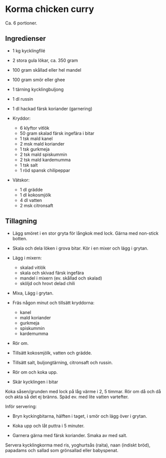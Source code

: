 # Korma chicken curry

Ca. 6 portioner.

## Ingredienser

* 1 kg kycklingfilé
* 2 stora gula lökar, ca. 350 gram
* 100 gram skållad eller hel mandel
* 100 gram smör eller ghee
* 1 tärning kycklingbuljong
* 1 dl russin
* 1 dl hackad färsk koriander (garnering)

* Kryddor:
    - 6 klyftor vitlök
    - 50 gram skalad färsk ingefära i bitar
    - 1 tsk mald kanel
    - 2 msk mald koriander
    - 1 tsk gurkmeja
    - 2 tsk mald spiskummin
    - 2 tsk mald kardemumma
    - 1 tsk salt
    - 1 röd spansk chilipeppar

* Vätskor:
    - 1 dl grädde
    - 1 dl kokosmjölk
    - 4 dl vatten
    - 2 msk citronsaft

## Tillagning

* Lägg smöret i en stor gryta för långkok med lock. Gärna med non-stick botten.
* Skala och dela löken i grova bitar. Kör i en mixer och lägg i grytan.

* Lägg i mixern:
    - skalad vitlök
    - skala och skivad färsk ingefära
    - mandel i mixern (ev. skållad och skalad)
    - sköljd och hrovt delad chili
* Mixa, Lägg i grytan.

* Fräs någon minut och tillsätt kryddorna:
    - kanel
    - mald koriander
    - gurkmeja
    - spiskummin
    - kardemumma

* Rör om.

* Tillsätt kokosmjölk, vatten och grädde.
* Tillsätt salt, buljongtärning, citronsaft och russin.
* Rör om och koka upp.
* Skär kycklingen i bitar

Koka såsen/grunden med lock på låg värme i 2, 5 timmar. Rör om då och då och akta så det ej bränns. Späd ev. med lite vatten vartefter.

Inför servering:

* Bryn kyckingbitarna, hälften i taget, i smör och lägg över i grytan.
* Koka upp och låt puttra i 5 minuter.

* Garnera gärna med färsk koriander. Smaka av med salt.

Servera kycklingkorma med ris, yoghurtsås (raita), naan (indiskt bröd), papadams och sallad som grönsallad eller babyspenat.
